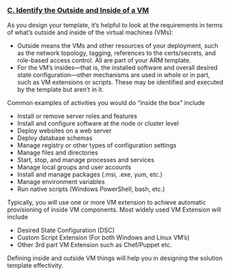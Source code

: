 <h3><b><u>C. Identify the Outside and Inside of a VM</u></b></h3>
<!DOCTYPE html PUBLIC "-//W3C//DTD XHTML 1.0 Transitional//EN" "http://www.w3.org/TR/xhtml1/DTD/xhtml1-transitional.dtd">
<html xmlns="http://www.w3.org/1999/xhtml">
<head>
<meta http-equiv="Content-Type" content="text/html; charset=iso-8859-1" />
</head>

<body><font style="segoe ui">
<p>As you  design your template, it&rsquo;s helpful to look at the requirements in terms of  what&rsquo;s outside and inside of the virtual machines (VMs): </p>
<ul>
  <li>Outside  means the VMs and other resources of your deployment, such as the network  topology, tagging, references to the certs/secrets, and role-based access control.  All are part of your ARM template. </li>
  <li>For the  VM&rsquo;s insides&mdash;that is, the installed software and overall desired state  configuration&mdash;other mechanisms are used in whole or in part, such as VM  extensions or scripts. These may be identified and executed by the template but  aren&rsquo;t in it.</li>
</ul>
<p>Common  examples of activities you would do &ldquo;inside the box&rdquo; include </p>
<ul>
  <li>Install or remove server roles and features</li>
  <li>Install and configure software at the node or  cluster level</li>
  <li>Deploy websites on a web server</li>
  <li>Deploy database schemas</li>
  <li>Manage registry or other types of  configuration settings</li>
  <li>Manage files and directories</li>
  <li>Start, stop, and manage processes and  services</li>
  <li>Manage local groups and user accounts</li>
  <li>Install and manage packages (.msi, .exe, yum,  etc.)</li>
  <li>Manage environment variables</li>
  <li>Run native scripts (Windows PowerShell, bash,  etc.)</li>
</ul>
<p>Typically,  you will use one or more VM extension to achieve automatic  provisioning of inside VM components. Most widely used VM Extension will  include</p>
<ul>
  <li>Desired State Configuration (DSC)</li>
  <li>Custom Script Extension (For both Windows and  Linux VM&rsquo;s)</li>
  <li>Other 3rd part VM Extension such as  Chef/Puppet etc.</li>
</ul>
<p>Defining inside and outside VM things will help you in  designing the solution template effectivity.</p></font>
</body>
</html>

